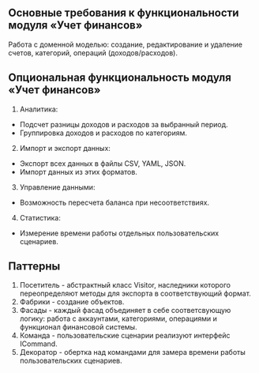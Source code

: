 Основные требования к функциональности модуля «Учет финансов»
---
Работа с доменной моделью: создание, редактирование и удаление счетов, категорий, операций (доходов/расходов).

Опциональная функциональность модуля «Учет финансов»
---
1. Аналитика:
* Подсчет разницы доходов и расходов за выбранный период.
* Группировка доходов и расходов по категориям.

2. Импорт и экспорт данных:
* Экспорт всех данных в файлы CSV, YAML, JSON.
* Импорт данных из этих форматов.
3. Управление данными:
* Возможность пересчета баланса при несоответствиях.
4. Статистика:
*  Измерение времени работы отдельных пользовательских сценариев.

Паттерны
--- 
1. Посетитель - абстрактный класс Visitor, наследники которого переопределяют методы для экспорта в соответствующий формат.
2. Фабрики - создание объектов.
3. Фасады - каждый фасад объединяет в себе соответсвующую логику: работа с аккаунтами, категориями, операциями и функционал финансовой системы.
4. Команда - пользовательские сценарии реализуют интерфейс ICommand.
5. Декоратор - обертка над командами для замера времени работы пользовательских сценариев. 
